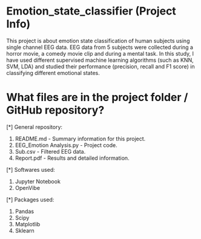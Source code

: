 # Emotion_state_classifier (Project Info)

This project is about emotion state classification of human subjects using single channel EEG data. EEG data from 5 subjects were collected during a horror movie, a comedy movie clip and during a mental task. In this study, I have used different supervised machine learning algorithms (such as KNN, SVM, LDA) and studied their performance (precision, recall and F1 score) in classifying different emotional states.

# What files are in the project folder / GitHub repository?

[*] General repository:

1. README.md - Summary information for this project.
2. EEG_Emotion Analysis.py - Project code.
3. Sub.csv - Filtered EEG data.
4. Report.pdf - Results and detailed information.

[*] Softwares used:

1. Jupyter Notebook
2. OpenVibe

[*] Packages used:

1. Pandas
2. Scipy
3. Matplotlib
4. Sklearn

